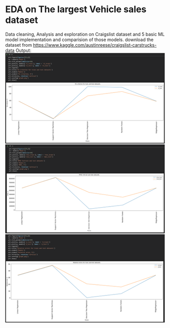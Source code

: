 # EDA on The largest Vehicle sales dataset
 Data cleaning, Analysis and exploration on Craigslist dataset and 5 basic ML model implementation and comparision of those models. download the dataset from https://www.kaggle.com/austinreese/craigslist-carstrucks-data
Output:
![](/R2.png)
![](/RMSE.png)
![](/Relative_error.png)
